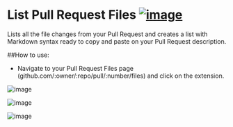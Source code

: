 # List Pull Request Files [![image](https://developer.chrome.com/webstore/images/ChromeWebStore_BadgeWBorder_v2_206x58.png)](https://chrome.google.com/webstore/detail/list-pull-request-files/nlciokifojjokhdanhbmjnmdcbalknhp?hl=en-US&authuser=1)

Lists all the file changes from your Pull Request and creates a list with Markdown syntax ready to copy and paste on your Pull Request description.

##How to use:
- Navigate to your Pull Request Files page (github.com/:owner/:repo/pull/:number/files) and click on the extension.


![image](http://i.imgur.com/pBCUhFB.png)

![image](http://i.imgur.com/vDlNHZF.png)

![image](http://i.imgur.com/aRZnB5i.png)

